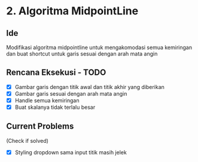 # 2. Algoritma MidpointLine
## Ide
Modifikasi algoritma midpointline untuk mengakomodasi semua kemiringan dan buat shortcut untuk garis sesuai dengan arah mata angin
## Rencana Eksekusi - TODO
- [x] Gambar garis dengan titik awal dan titik akhir yang diberikan
- [x] Gambar garis sesuai dengan arah mata angin
- [x] Handle semua kemiringan
- [x] Buat skalanya tidak terlalu besar
## Current Problems
(Check if solved)
- [x] Styling dropdown sama input titik masih jelek
